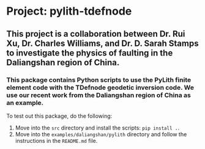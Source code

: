# Project: pylith-tdefnode
## This project is a collaboration between Dr. Rui Xu, Dr. Charles Williams, and Dr. D. Sarah Stamps to investigate the physics of faulting in the Daliangshan region of China.
### This package contains Python scripts to use the PyLith finite element code with the TDefnode geodetic inversion code. We use our recent work from the Daliangshan region of China as an example.

To test out this package, do the following:
1.  Move into the `src` directory and install the scripts: `pip install .`.
2.  Move into the `examples/daliangshan/pylith` directory and follow the instructions in the `README.md` file.

